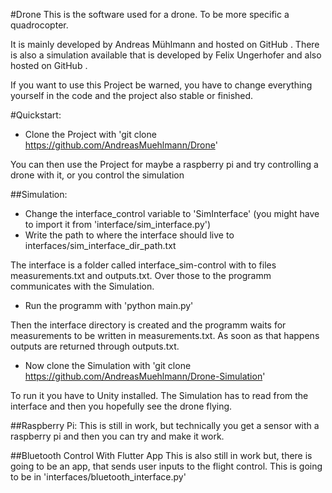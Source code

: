 #Drone
This is the software used for a drone. To be more specific a quadrocopter.

It is mainly developed by Andreas Mühlmann and hosted on GitHub [](https://github.com/AndreasMuehlmann/Drone).
There is also a simulation available that is developed by Felix Ungerhofer and also hosted
on GitHub [](https://github.com/AndreasMuehlmann/Drone-Simulation).

If you want to use this Project be warned, you have to change everything yourself in 
the code and the project also stable or finished.


#Quickstart:
- Clone the Project with 'git clone https://github.com/AndreasMuehlmann/Drone'

You can then use the Project for maybe a raspberry pi and try controlling a drone with it,
or you control the simulation

##Simulation:
- Change the interface_control variable to 'SimInterface' (you might have to import it from 'interface/sim_interface.py')
- Write the path to where the interface should live to interfaces/sim_interface_dir_path.txt

The interface is a folder called interface_sim-control with to files measurements.txt and outputs.txt.
Over those to the programm communicates with the Simulation.

- Run the programm with 'python main.py'

Then the interface directory is created and the programm waits for measurements to be written in measurements.txt.
As soon as that happens outputs are returned through outputs.txt.

- Now clone the Simulation with 'git clone https://github.com/AndreasMuehlmann/Drone-Simulation'

To run it you have to Unity installed. The Simulation has to read from the interface and
then you hopefully see the drone flying.

##Raspberry Pi:
This is still in work, but technically you get a sensor with a raspberry pi and then you can
try and make it work.

##Bluetooth Control With Flutter App
This is also still in work but, there is going to be an app, that sends user inputs to
the flight control. This is going to be in 'interfaces/bluetooth_interface.py'


